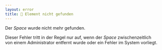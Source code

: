 ```yaml
---
layout: error
title: 🤷 Element nicht gefunden
---
```


Der _Space_ wurde nicht mehr gefunden.

Dieser Fehler tritt in der Regel nur auf, wenn der _Space_ zwischenzeitlich
von einem Administrator entfernt wurde oder ein Fehler im System vorliegt.
